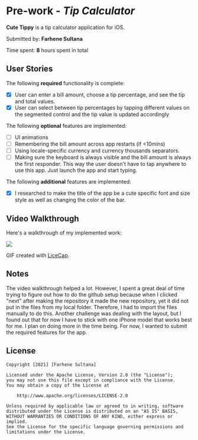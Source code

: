 # Pre-work - *Tip Calculator*

**Cute Tippy** is a tip calculator application for iOS.

Submitted by: **Farhene Sultana**

Time spent: **8** hours spent in total

## User Stories

The following **required** functionality is complete:

* [x] User can enter a bill amount, choose a tip percentage, and see the tip and total values.
* [x] User can select between tip percentages by tapping different values on the segmented control and the tip value is updated accordingly

The following **optional** features are implemented:

* [ ] UI animations
* [ ] Remembering the bill amount across app restarts (if <10mins)
* [ ] Using locale-specific currency and currency thousands separators.
* [ ] Making sure the keyboard is always visible and the bill amount is always the first responder. This way the user doesn't have to tap anywhere to use this app. Just launch the app and start typing.

The following **additional** features are implemented:

- [x] I researched to make the title of the app be a cute specific font and size style as well as changing the color of the bar.

## Video Walkthrough

Here's a walkthrough of my implemented work:

![](https://i.imgur.com/3t1OV82.gif)

GIF created with [LiceCap](http://www.cockos.com/licecap/).

## Notes

The video walkthrough helped a lot. 
However, I spent a great deal of time trying to figure out how to do the github setup because when I clicked "next" after making the repository it made the new repository, yet it did not put in the files from my local folder. Therefore, I had to import the files manually to do this. Another challenge was dealing with the layout, but I found out that for now I have to stick with one iPhone model that works best for me. 
I plan on doing more in the time being. 
For now, I wanted to submit the required features for the app.


## License

    Copyright [2021] [Farhene Sultana]

    Licensed under the Apache License, Version 2.0 (the "License");
    you may not use this file except in compliance with the License.
    You may obtain a copy of the License at

        http://www.apache.org/licenses/LICENSE-2.0

    Unless required by applicable law or agreed to in writing, software
    distributed under the License is distributed on an "AS IS" BASIS,
    WITHOUT WARRANTIES OR CONDITIONS OF ANY KIND, either express or implied.
    See the License for the specific language governing permissions and
    limitations under the License.
